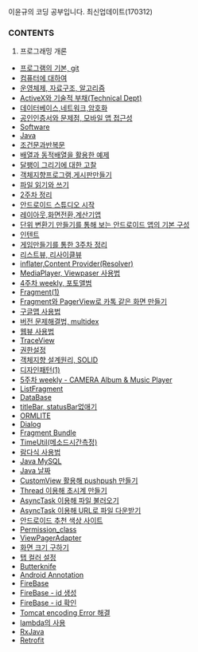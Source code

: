 ﻿이윤규의 코딩 공부입니다. 최신업데이트(170312)

### CONTENTS

1. 프로그래밍 개론

* [프로그램의 기본, git](https://github.com/Younkyu/Younkyu/blob/master/pdf/170109%20-%20%ED%94%84%EB%A1%9C%EA%B7%B8%EB%9E%A8%EC%9D%98%20%EA%B8%B0%EB%B3%B8%2C%20git.pdf)
* [컴퓨터에 대하여](https://github.com/Younkyu/Younkyu/blob/master/pdf/170110%20-%20%EC%BB%B4%ED%93%A8%ED%84%B0%EC%97%90%20%EB%8C%80%ED%95%98%EC%97%AC.pdf)
* [운영체제, 자료구조, 알고리즘](https://github.com/Younkyu/Younkyu/blob/master/pdf/170111%20-%20%EC%9A%B4%EC%98%81%EC%B2%B4%EC%A0%9C%2C%EC%9E%90%EB%A3%8C%EA%B5%AC%EC%A1%B0%2C%EC%95%8C%EA%B3%A0%EB%A6%AC%EC%A6%98.pdf)
* [ActiveX와 기술적 부채(Technical Dept)](https://github.com/Younkyu/Younkyu/blob/master/pdf/ActiveX%EC%99%80%20%EA%B8%B0%EC%88%A0%EC%A0%81%20%EB%B6%80%EC%B1%84(Technical%20Dept).pdf)
* [데이터베이스,네트워크,암호화](https://github.com/Younkyu/Younkyu/blob/master/pdf/170112%20-%20%EB%8D%B0%EC%9D%B4%ED%84%B0%EB%B2%A0%EC%9D%B4%EC%8A%A4%2C%EB%84%A4%ED%8A%B8%EC%9B%8C%ED%81%AC%2C%EC%95%94%ED%98%B8%ED%99%94.pdf
)
* [공인인증서와 문제점, 모바일 앱 접근성](https://github.com/Younkyu/Younkyu/blob/master/pdf/%EA%B3%B5%EC%9D%B8%EC%9D%B8%EC%A6%9D%EC%84%9C%EC%99%80_%EB%AC%B8%EC%A0%9C%EC%A0%90%2C%EB%AA%A8%EB%B0%94%EC%9D%BC_%EC%95%B1_%EC%A0%91%EA%B7%BC%EC%84%B1.pdf)
* [Software](https://github.com/Younkyu/Younkyu/blob/master/pdf/170113%20-%20software.md)
* [Java](https://github.com/Younkyu/Younkyu/blob/master/pdf/170116%20-%20java.md)
* [조건문과반복문](https://github.com/Younkyu/Younkyu/blob/master/pdf/170117%20-%20%EC%A1%B0%EA%B1%B4%EB%AC%B8%EA%B3%BC%20%EB%B0%98%EB%B3%B5%EB%AC%B8.md)
* [배열과 동적배열을 활용한 예제](https://github.com/Younkyu/Younkyu/blob/master/pdf/170118%20-%20%EB%B0%B0%EC%97%B4%EA%B3%BC%20%EB%8F%99%EC%A0%81%EB%B0%B0%EC%97%B4%EC%9D%84%20%ED%99%9C%EC%9A%A9%ED%95%9C%20%EC%98%88%EC%A0%9C%EB%93%A4.md)
* [달팽이 그리기에 대한 고찰](https://github.com/Younkyu/Younkyu/blob/master/pdf/170118%20-%20%EB%8B%AC%ED%8C%BD%EC%9D%B4%EA%B7%B8%EB%A6%AC%EA%B8%B0%EC%97%90%20%EB%8C%80%ED%95%9C%20%EA%B3%A0%EC%B0%B0.md)
* [객체지향프로그램,게시판만들기](https://github.com/Younkyu/Younkyu/blob/master/pdf/170119%20-%20%EA%B0%9D%EC%B2%B4%EC%A7%80%ED%96%A5%ED%94%84%EB%A1%9C%EA%B7%B8%EB%9E%A8%2C%EA%B2%8C%EC%8B%9C%ED%8C%90%20%EB%A7%8C%EB%93%A4%EA%B8%B0.md)
* [파일 읽기와 쓰기](https://github.com/Younkyu/Younkyu/blob/master/pdf/170120%20-%20%ED%8C%8C%EC%9D%BC%20%EC%9D%BD%EA%B8%B0%EC%99%80%20%EC%93%B0%EA%B8%B0.md)
* [2주차 정리](https://github.com/Younkyu/Younkyu/blob/master/pdf/170121%20-%202%EC%A3%BC%EC%B0%A8%20%ED%9A%8C%EA%B3%A0%EB%A1%9D.md)
* [안드로이드 스튜디오 시작](https://github.com/Younkyu/Younkyu/blob/master/pdf/170123%20-%20%EC%95%88%EB%93%9C%EB%A1%9C%EC%9D%B4%EB%93%9C%20%EC%8A%A4%ED%8A%9C%EB%94%94%EC%98%A4%20%EC%8B%9C%EC%9E%91.md)
* [레이아웃,화면전환,계산기앱](https://github.com/Younkyu/Younkyu/blob/master/pdf/170124%20-%20%EB%A0%88%EC%9D%B4%EC%95%84%EC%9B%83%2C%ED%99%94%EB%A9%B4%EC%A0%84%ED%99%98%2C%EA%B3%84%EC%82%B0%EA%B8%B0%EC%95%B1.md)
* [단위 변환기 만들기를 통해 보는 안드로이드 앱의 기본 구성](https://github.com/Younkyu/Younkyu/blob/master/pdf/170125%20-%EB%8B%A8%EC%9C%84%20%EB%B3%80%ED%99%98%EA%B8%B0%20%EB%A7%8C%EB%93%A4%EA%B8%B0%EB%A5%BC%20%ED%86%B5%ED%95%B4%20%EB%B3%B4%EB%8A%94%20%EC%95%88%EB%93%9C%EB%A1%9C%EC%9D%B4%EB%93%9C%20%EC%95%B1%EC%9D%98%20%EA%B8%B0%EB%B3%B8%20%EA%B5%AC%EC%84%B1.md)
* [인텐트](https://github.com/Younkyu/Younkyu/blob/master/pdf/170126%20-%20%EC%9D%B8%ED%85%90%ED%8A%B8.md)
* [게임만들기를 통한 3주차 정리](https://github.com/Younkyu/Younkyu/blob/master/pdf/170128%20-%20%EA%B2%8C%EC%9E%84%EB%A7%8C%EB%93%A4%EA%B8%B0%EB%A5%BC%20%ED%86%B5%ED%95%9C%203%EC%A3%BC%EC%B0%A8%20%EC%A0%95%EB%A6%AC.md)
* [리스트뷰, 리사이클뷰](https://github.com/Younkyu/Younkyu/blob/master/pdf/170131%20-%20%EB%A6%AC%EC%8A%A4%ED%8A%B8%EB%B7%B0%2C%20%EB%A6%AC%EC%82%AC%EC%9D%B4%ED%81%B4%EB%B7%B0.md)
* [inflater,Content Provider(Resolver)](https://github.com/Younkyu/Younkyu/blob/master/pdf/170201%20-%20inflater%2CContent%20Provider(Resolver).md)
* [MediaPlayer, Viewpaser 사용법](https://github.com/Younkyu/Younkyu/blob/master/pdf/170202%20-%20MediaPlayer%2C%20Viewpaser%20%EC%82%AC%EC%9A%A9%EB%B2%95.md)
* [4주차 weekly, 포토앨범](https://github.com/Younkyu/Younkyu/blob/master/pdf/170205%20-%204%EC%A3%BC%EC%B0%A8%20weekly.md)
* [Fragment(1)](https://github.com/Younkyu/Younkyu/blob/master/pdf/170206%20-%20Fragment(1).md)
* [Fragment와 PagerView로 카톡 같은 화면 만들기](https://github.com/Younkyu/Younkyu/blob/master/%EC%82%AC%EC%9A%A9%EB%B2%95%EC%B0%BD%EA%B3%A0/Fragment%EC%99%80%20PagerView%EB%A1%9C%20%EC%B9%B4%ED%86%A1%20%EA%B0%99%EC%9D%80%20%ED%99%94%EB%A9%B4%20%EB%A7%8C%EB%93%A4%EA%B8%B0.md)
* [구글맵 사용법](https://github.com/Younkyu/Younkyu/blob/master/%EC%82%AC%EC%9A%A9%EB%B2%95%EC%B0%BD%EA%B3%A0/%EA%B5%AC%EA%B8%80%EB%A7%B5%20%EC%82%AC%EC%9A%A9%EB%B2%95.md)
* [버전 문제해결법, multidex](https://github.com/Younkyu/Younkyu/blob/master/%EC%82%AC%EC%9A%A9%EB%B2%95%EC%B0%BD%EA%B3%A0/%EB%B2%84%EC%A0%84%20%EB%AC%B8%EC%A0%9C%ED%95%B4%EA%B2%B0%EB%B2%95%2C%20multidex.md)
* [웹뷰 사용법](https://github.com/Younkyu/Younkyu/blob/master/%EC%82%AC%EC%9A%A9%EB%B2%95%EC%B0%BD%EA%B3%A0/%EC%9B%B9%EB%B7%B0%20%EC%82%AC%EC%9A%A9%EB%B2%95.md)
* [TraceView](https://github.com/Younkyu/Younkyu/blob/master/%EC%82%AC%EC%9A%A9%EB%B2%95%EC%B0%BD%EA%B3%A0/TraceView.md)
* [권한설정](https://github.com/Younkyu/Younkyu/blob/master/%EC%82%AC%EC%9A%A9%EB%B2%95%EC%B0%BD%EA%B3%A0/%EA%B6%8C%ED%95%9C%EC%84%A4%EC%A0%95.md)
* [객체지향 설계원리, SOLID](https://github.com/Younkyu/Younkyu/blob/master/pdf/170208%20-%20%EA%B0%9D%EC%B2%B4%EC%A7%80%ED%96%A5%20%EC%84%A4%EA%B3%84%EC%9B%90%EB%A6%AC%2C%20SOLID.md)
* [디자인패턴(1)](https://github.com/Younkyu/Younkyu/blob/master/pdf/170209%20-%20%EB%94%94%EC%9E%90%EC%9D%B8%ED%8C%A8%ED%84%B4(1).md)
* [5주차 weekly - CAMERA Album & Music Player](https://github.com/Younkyu/Younkyu/blob/master/pdf/170212%20-%205%EC%A3%BC%EC%B0%A8%20weekly%20-%20CAMERA%20Album%20%26%20Music%20Player.md)
* [ListFragment](https://github.com/Younkyu/Younkyu/blob/master/pdf/170213%20-%20ListFragment.md)
* [DataBase](https://github.com/Younkyu/Younkyu/blob/master/pdf/170213%20-%20DataBase.md)
* [titleBar, statusBar없애기](https://github.com/Younkyu/Younkyu/blob/master/%EC%82%AC%EC%9A%A9%EB%B2%95%EC%B0%BD%EA%B3%A0/titleBar%2C%20statusBar%20%EC%97%86%EC%95%A0%EA%B8%B0.md)
* [ORMLITE](https://github.com/Younkyu/Younkyu/blob/master/pdf/170214%20-%20ORMLITE.md)
* [Dialog](https://github.com/Younkyu/Younkyu/blob/master/%EC%82%AC%EC%9A%A9%EB%B2%95%EC%B0%BD%EA%B3%A0/Dialog.md)
* [Fragment Bundle](https://github.com/Younkyu/Younkyu/blob/master/%EC%82%AC%EC%9A%A9%EB%B2%95%EC%B0%BD%EA%B3%A0/Fragment%20Bundle%20%EC%82%AC%EC%9A%A9.md)
* [TimeUtil(메소드시간측정)](https://github.com/Younkyu/Younkyu/blob/master/%EC%82%AC%EC%9A%A9%EB%B2%95%EC%B0%BD%EA%B3%A0/TimeUtil(%EB%A9%94%EC%86%8C%EB%93%9C%20%EC%8B%9C%EA%B0%84%20%EC%B8%A1%EC%A0%95).md)
* [람다식 사용법](https://github.com/Younkyu/Younkyu/blob/master/%EC%82%AC%EC%9A%A9%EB%B2%95%EC%B0%BD%EA%B3%A0/%EB%9E%8C%EB%8B%A4%EC%8B%9D%EC%82%AC%EC%9A%A9%EB%B2%95.md)
* [Java MySQL](https://github.com/Younkyu/Younkyu/blob/master/%EC%82%AC%EC%9A%A9%EB%B2%95%EC%B0%BD%EA%B3%A0/Java%20MySQL.md)
* [Java 날짜](https://github.com/Younkyu/Younkyu/blob/master/%EC%82%AC%EC%9A%A9%EB%B2%95%EC%B0%BD%EA%B3%A0/Java%20%EB%82%A0%EC%A7%9C.md)
* [CustomView 활용해 pushpush 만들기](https://github.com/Younkyu/Younkyu/blob/master/pdf/170221%20-%20CustomView%20%ED%99%9C%EC%9A%A9%ED%95%B4%20pushpush%20%EB%A7%8C%EB%93%A4%EA%B8%B0.md)
* [Thread 이용해 초시계 만들기](https://github.com/Younkyu/Younkyu/blob/master/pdf/170223%20-%20Thread%20%EC%9D%B4%EC%9A%A9%ED%95%B4%20%EC%B4%88%EC%8B%9C%EA%B3%84%20%EB%A7%8C%EB%93%A4%EA%B8%B0.md)
* [AsyncTask 이용해 파일 불러오기](https://github.com/Younkyu/Younkyu/blob/master/pdf/170223%20-%20AsyncTask%20%EC%9D%B4%EC%9A%A9%ED%95%B4%20%ED%8C%8C%EC%9D%BC%20%EB%B6%88%EB%9F%AC%EC%98%A4%EA%B8%B0.md)
* [AsyncTask 이용해 URL로 파일 다운받기](https://github.com/Younkyu/Younkyu/blob/master/pdf/170223%20-%20AsyncTask%20%EC%9D%B4%EC%9A%A9%ED%95%B4%20URL%EB%A1%9C%20%ED%8C%8C%EC%9D%BC%20%EB%8B%A4%EC%9A%B4%EB%B0%9B%EA%B8%B0.md)
* [안드로이드 추천 색상 사이트](http://davidlab.net/google-design-ko/style/color.html#)
* [Permission_class](https://github.com/Younkyu/Younkyu/blob/master/%EC%82%AC%EC%9A%A9%EB%B2%95%EC%B0%BD%EA%B3%A0/Permission.md)
* [ViewPagerAdapter](https://github.com/Younkyu/Younkyu/blob/master/%EC%82%AC%EC%9A%A9%EB%B2%95%EC%B0%BD%EA%B3%A0/ViewPagerAdapter.md)
* [화면 크기 구하기](https://github.com/Younkyu/Younkyu/blob/master/%EC%82%AC%EC%9A%A9%EB%B2%95%EC%B0%BD%EA%B3%A0/%ED%99%94%EB%A9%B4%20%ED%81%AC%EA%B8%B0%20%EA%B5%AC%ED%95%98%EA%B8%B0.md)
* [탭 컬러 설정](https://github.com/Younkyu/Younkyu/blob/master/%EC%82%AC%EC%9A%A9%EB%B2%95%EC%B0%BD%EA%B3%A0/%ED%83%AD%20%EC%BB%AC%EB%9F%AC%EC%84%A4%EC%A0%95.md)
* [Butterknife](https://github.com/Younkyu/Younkyu/blob/master/%EC%82%AC%EC%9A%A9%EB%B2%95%EC%B0%BD%EA%B3%A0/Butterknife.md)
* [Android Annotation](https://github.com/Younkyu/Younkyu/blob/master/%EC%82%AC%EC%9A%A9%EB%B2%95%EC%B0%BD%EA%B3%A0/Android%20Annotation.md)
* [FireBase](https://github.com/Younkyu/Younkyu/blob/master/%EC%82%AC%EC%9A%A9%EB%B2%95%EC%B0%BD%EA%B3%A0/FireBase.md)
* [FireBase - id 생성](https://github.com/Younkyu/Younkyu/blob/master/%EC%82%AC%EC%9A%A9%EB%B2%95%EC%B0%BD%EA%B3%A0/FireBase%20-%20id%20%EC%83%9D%EC%84%B1.md)
* [FireBase - id 확인](https://github.com/Younkyu/Younkyu/blob/master/%EC%82%AC%EC%9A%A9%EB%B2%95%EC%B0%BD%EA%B3%A0/FireBase%20-%20id%20%ED%99%95%EC%9D%B8.md)
* [Tomcat encoding Error 해결](https://github.com/Younkyu/Younkyu/blob/master/%EC%82%AC%EC%9A%A9%EB%B2%95%EC%B0%BD%EA%B3%A0/Tomcat%20encoding%20Error%20%ED%95%B4%EA%B2%B0.md)
* [lambda의 사용](https://github.com/Younkyu/Younkyu/blob/master/%EC%82%AC%EC%9A%A9%EB%B2%95%EC%B0%BD%EA%B3%A0/lambda%EC%9D%98%20%EC%82%AC%EC%9A%A9.md)
* [RxJava](https://github.com/Younkyu/Younkyu/blob/master/%EC%82%AC%EC%9A%A9%EB%B2%95%EC%B0%BD%EA%B3%A0/Rxjava.md)
* [Retrofit](https://github.com/Younkyu/Younkyu/blob/master/%EC%82%AC%EC%9A%A9%EB%B2%95%EC%B0%BD%EA%B3%A0/Retrofit.md)